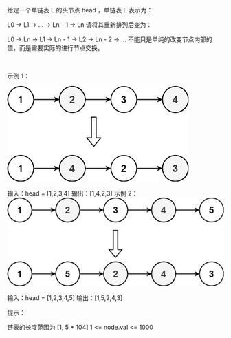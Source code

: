 给定一个单链表 L 的头节点 head ，单链表 L 表示为：

L0 → L1 → … → Ln - 1 → Ln
请将其重新排列后变为：

L0 → Ln → L1 → Ln - 1 → L2 → Ln - 2 → …
不能只是单纯的改变节点内部的值，而是需要实际的进行节点交换。

 

示例 1：

![img.png](img.png)

输入：head = [1,2,3,4]
输出：[1,4,2,3]
示例 2：
![img_1.png](img_1.png)


输入：head = [1,2,3,4,5]
输出：[1,5,2,4,3]


提示：

链表的长度范围为 [1, 5 * 104]
1 <= node.val <= 1000
